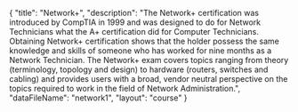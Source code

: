 {
	"title": "Network+",
	"description": "The Network+ certification was introduced by CompTIA in 1999 and was designed to do for Network Technicians what the A+ certification did for Computer Technicians. Obtaining Network+ certification shows that the holder possess the same knowledge and skills of someone who has worked for nine months as a Network Technician. The Network+ exam covers topics ranging from theory (terminology, topology and design) to hardware (routers, switches and cabling) and provides users with a broad, vendor neutral perspective on the topics required to work in the field of Network Administration.",
	"dataFileName": "network1",
	"layout": "course"
}